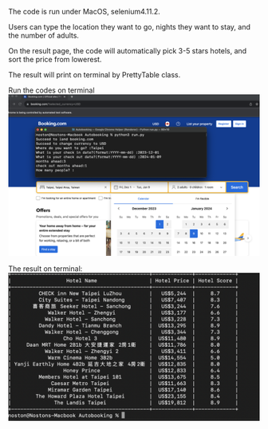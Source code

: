 The code is run under MacOS, selenium4.11.2.

Users can type the location they want to go, nights they want to stay,
and the number of adults.

On the result page, the code will automatically pick 3-5 stars hotels,
and sort the price from lowerest.

The result will print on terminal by PrettyTable class.

Run the codes on terminal
![Alt text](image.png)

The result on terminal:
![Alt text](image-1.png)
